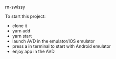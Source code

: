 rn-swissy

To start this project:
- clone it
- yarn add
- yarn start
- launch AVD in the emulator/IOS emulator
- press a in terminal to start with Android emulator
- enjoy app in the AVD

